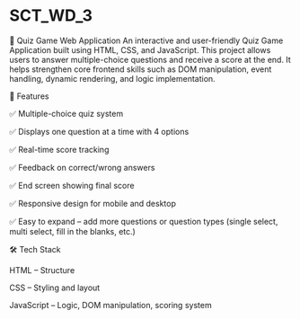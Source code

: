 # SCT_WD_3

🎯 Quiz Game Web Application
An interactive and user-friendly Quiz Game Application built using HTML, CSS, and JavaScript. This project allows users to answer multiple-choice questions and receive a score at the end. It helps strengthen core frontend skills such as DOM manipulation, event handling, dynamic rendering, and logic implementation.

📌 Features

✅ Multiple-choice quiz system

✅ Displays one question at a time with 4 options

✅ Real-time score tracking

✅ Feedback on correct/wrong answers

✅ End screen showing final score

✅ Responsive design for mobile and desktop

✅ Easy to expand – add more questions or question types (single select, multi select, fill in the blanks, etc.)

🛠️ Tech Stack

HTML – Structure

CSS – Styling and layout

JavaScript – Logic, DOM manipulation, scoring system

